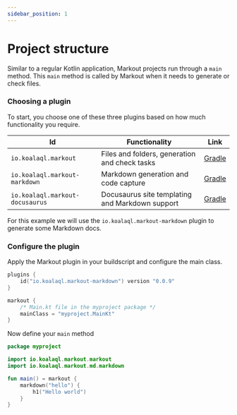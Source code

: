 ```yaml
---
sidebar_position: 1
---
```


# Project structure

Similar to a regular Kotlin application, Markout projects run through a `main` method.
This `main` method is called by Markout when it needs to generate or check files.

### Choosing a plugin

To start, you choose one of these three plugins based on how much functionality you require.

| Id                              | Functionality                                   | Link                                                                      |
| ------------------------------- | ----------------------------------------------- | ------------------------------------------------------------------------- |
| `io.koalaql.markout`            | Files and folders, generation and check tasks   | [Gradle](https://plugins.gradle.org/plugin/io.koalaql.markout)            |
| `io.koalaql.markout-markdown`   | Markdown generation and code capture            | [Gradle](https://plugins.gradle.org/plugin/io.koalaql.markout-markdown)   |
| `io.koalaql.markout-docusaurus` | Docusaurus site templating and Markdown support | [Gradle](https://plugins.gradle.org/plugin/io.koalaql.markout-docusaurus) |

For this example we will use the `io.koalaql.markout-markdown` plugin to generate some Markdown docs.

### Configure the plugin

Apply the Markout plugin in your buildscript and configure the main class.

```kotlin title="build.gradle.kts"
plugins {
    id("io.koalaql.markout-markdown") version "0.0.9"
}

markout {
    /* Main.kt file in the myproject package */
    mainClass = "myproject.MainKt"
}
```

Now define your `main` method

```kotlin
package myproject

import io.koalaql.markout.markout
import io.koalaql.markout.md.markdown

fun main() = markout {
    markdown("hello") {
        h1("Hello world")
    }
}
```

